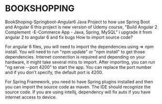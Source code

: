 # BOOKSHOPPING
BookShoping-Springboot-Angular6
Java Project to how use Spring Boot and Angular 6 this project is new version of Udemy course, "Build Angular 2 Complement -E-Commerce App - Java, Spring, MySQL" i upgrade it from angular 2 to angular 6 and fix bugs How to import source code?

For angular 6 files, you will need to import the dependencies using => npm install. You will need to run "npm update" or "npm install" to get those dependencies. Internet connection is required and depending on your hardware, it might take several mins to import. After importing, you can run "ng serve --port 4200" to start the app. You can replace the port number and if you don't specify, the default port is 4200.

For Spring Framework, you need to have Spring plugins installed and then you can import the source code as maven. The IDE should recognize the source code. If you are using intellij, dependency will fix auto if you have internet access to device.
